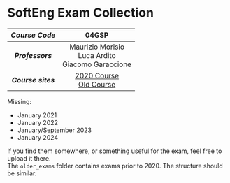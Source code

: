 # SoftEng Exam Collection

| *Course Code* | 04GSP |
| :---------: | :---------: |
| ***Professors*** | Maurizio Morisio <br> Luca Ardito <br> Giacomo Garaccione |
| ***Course sites***   | [2020 Course](https://softeng.polito.it/courses/04GSP/) <br>  [Old Course](https://softeng.polito.it/courses/01GSP/) |

Missing:
- January 2021
- January 2022
- January/September 2023
- January 2024

If you find them somewhere, or something useful for the exam, feel free to upload it there. <br>
The `older_exams` folder contains exams prior to 2020. The structure should be similar.
